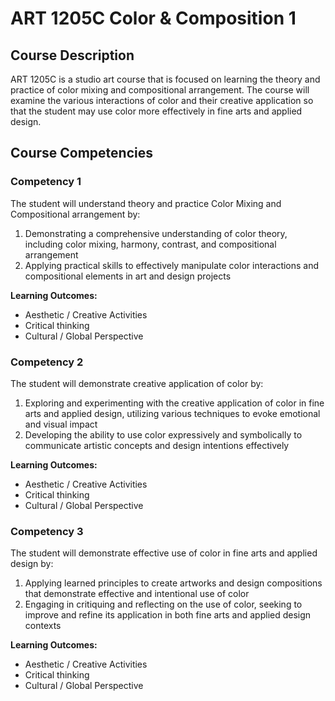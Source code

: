 # ART 1205C Color & Composition 1

## Course Description
ART 1205C is a studio art course that is focused on learning the theory and practice of color mixing and compositional arrangement. The course will examine the various interactions of color and their creative application so that the student may use color more effectively in fine arts and applied design.

## Course Competencies

### Competency 1
The student will understand theory and practice Color Mixing and Compositional arrangement by:
1. Demonstrating a comprehensive understanding of color theory, including color mixing, harmony, contrast, and compositional arrangement
2. Applying practical skills to effectively manipulate color interactions and compositional elements in art and design projects

**Learning Outcomes:**
- Aesthetic / Creative Activities
- Critical thinking
- Cultural / Global Perspective

### Competency 2
The student will demonstrate creative application of color by:
1. Exploring and experimenting with the creative application of color in fine arts and applied design, utilizing various techniques to evoke emotional and visual impact
2. Developing the ability to use color expressively and symbolically to communicate artistic concepts and design intentions effectively

**Learning Outcomes:**
- Aesthetic / Creative Activities
- Critical thinking
- Cultural / Global Perspective

### Competency 3
The student will demonstrate effective use of color in fine arts and applied design by:
1. Applying learned principles to create artworks and design compositions that demonstrate effective and intentional use of color
2. Engaging in critiquing and reflecting on the use of color, seeking to improve and refine its application in both fine arts and applied design contexts

**Learning Outcomes:**
- Aesthetic / Creative Activities
- Critical thinking
- Cultural / Global Perspective